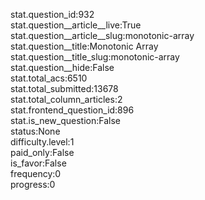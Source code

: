 stat.question_id:932  
stat.question__article__live:True  
stat.question__article__slug:monotonic-array  
stat.question__title:Monotonic Array  
stat.question__title_slug:monotonic-array  
stat.question__hide:False  
stat.total_acs:6510  
stat.total_submitted:13678  
stat.total_column_articles:2  
stat.frontend_question_id:896  
stat.is_new_question:False  
status:None  
difficulty.level:1  
paid_only:False  
is_favor:False  
frequency:0  
progress:0  
